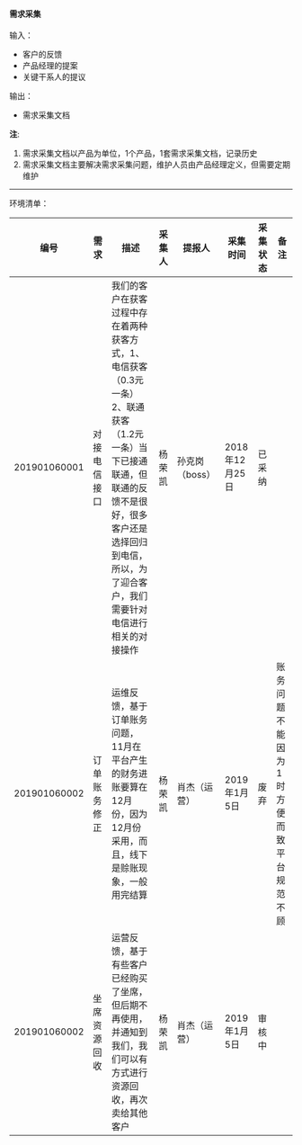 #### 需求采集

输入：
* 客户的反馈
* 产品经理的提案
* 关键干系人的提议

输出：
* 需求采集文档

**注**: 
1. 需求采集文档以产品为单位，1个产品，1套需求采集文档，记录历史
2. 需求采集文档主要解决需求采集问题，维护人员由产品经理定义，但需要定期维护

---

环境清单：

|编号|需求|描述|采集人|提报人|采集时间|采集状态|备注|
|---|---|---|-----|-----|-------|-------|---|
|201901060001|对接电信接口|我们的客户在获客过程中存在着两种获客方式，1、电信获客（0.3元一条）2、联通获客（1.2元一条）当下已接通联通，但联通的反馈不是很好，很多客户还是选择回归到电信，所以，为了迎合客户，我们需要针对电信进行相关的对接操作|杨荣凯|孙克岗（boss）|2018年12月25日	|已采纳||
|201901060002|订单账务修正|运维反馈，基于订单账务问题，11月在平台产生的财务进账要算在12月份，因为12月份采用，而且，线下是赊账现象，一般用完结算|杨荣凯|肖杰（运营）|2019年1月5日|废弃|账务问题不能因为1时方便而致平台规范不顾|
|201901060002|坐席资源回收|运营反馈，基于有些客户已经购买了坐席，但后期不再使用，并通知到我们，我们可以有方式进行资源回收，再次卖给其他客户	|杨荣凯|肖杰（运营）|2019年1月5日|审核中||





